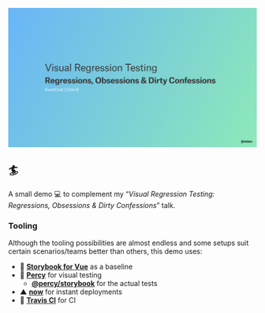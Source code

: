![](./static/header-frontconf.png)

## 🏄‍

A small demo 💻 to complement my “*Visual Regression Testing: Regressions, Obsessions & Dirty Confessions*” talk.

### Tooling

Although the tooling possibilities are almost endless and some setups suit certain scenarios/teams better than others, this demo uses:

- 📓 [**Storybook for Vue**](https://storybook.js.org/docs/guides/guide-vue/) as a baseline
- 🦔 [**Percy**](http://percy.io/) for visual testing
  - [**@percy/storybook**](https://docs.percy.io/docs/storybook) for the actual tests
- ▲ [**now**](https://zeit.co/now) for instant deployments
- 👷‍ [**Travis CI**](https://travis-ci.org/) for CI
